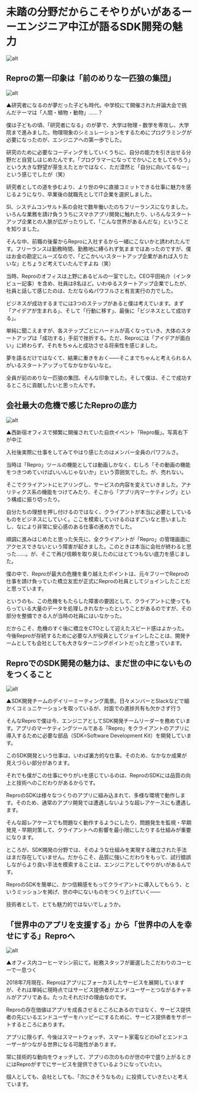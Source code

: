 # 未踏の分野だからこそやりがいがあるーーエンジニア中江が語るSDK開発の魅力

![alt](https://github.com/komoshun/Employer-Branding/blob/master/20180801/%E3%82%B9%E3%82%AF%E3%83%AA%E3%83%BC%E3%83%B3%E3%82%B7%E3%83%A7%E3%83%83%E3%83%88%202019-05-10%2016.32.26.png)

## Reproの第一印象は「前のめりな一匹狼の集団」

![alt](https://github.com/komoshun/Employer-Branding/blob/master/20180801/b63f11b1-5c30-49df-9f6b-bceea458697b.jpeg)

▲研究者になるのが夢だった子ども時代。中学校にて開催された弁論大会で挑んだテーマは「人間・植物・動物」……？

僕は子どもの頃、「研究者になる」のが夢で、大学は物理・数学を専攻し、大学院まで進みました。物理現象のシミュレーションをするためにプログラミングが必要になったのが、エンジニアへの第一歩でした。

研究のために必要なコーディングをしていくうちに、自分の能力を引き出せる分野だと自覚しはじめたんです。「プログラマーになってでかいことをしてやろう」という大きな野望が芽生えたとかではなく、ただ漠然と「自分に向いてるなー」という感じでしたが（笑）

研究者としての道を歩むより、より世の中に直接コミットできる仕事に魅力を感じるようになり、卒業後の就職先としてIT企業を選択しました。

SI、システムコンサルト系の会社で数年働いたのちフリーランスになりました。いろんな業務を請け負ううちにスマホアプリ開発に触れたり、いろんなスタートアップ企業との人脈が広がったりして、「こんな世界があるんだな」ということを知りました。

そんな中、前職の後輩からReproに入社するから一緒にこないかと誘われたんです。フリーランスは勤務時間、勤務地に縛られず気ままではあったのですが、僕はお金の勘定にルーズなので、「どこかいいスタートアップ企業があれば入りたいな」とちょうど考えていたんですよね（笑）

当時、Reproのオフィスは上野にあるビルの一室でした。CEO平田祐介（インタビュー記事）を含め、社員は8名ほど。いわゆるスタートアップ企業でしたが、社員と話して感じたのは、ただならぬパワフルさと有言実行の力でした。

ビジネスが成功するまでには3つのステップがあると僕は考えています。まず「アイデアが生まれる」、そして「行動に移す」、最後に「ビジネスとして成功する」。

単純に聞こえますが、各ステップごとにハードルが高くなっていき、大体のスタートアップは「成功する」手前で挫折する。ただ、Reproには「アイデアが面白い」に終わらず、それをちゃんと成功させる将来性を感じました。

夢を語るだけではなくて、結果に重きをおく――そこまでちゃんと考えられる人がいるスタートアップってなかなかないなと。

全員が前のめりな一匹狼の集団、そんな印象でした。そして僕は、そこで成功するところに貢献したいと思ったんです。

## 会社最大の危機で感じたReproの底力

![alt](https://github.com/komoshun/Employer-Branding/blob/master/20180801/8a686f73-fd48-453a-babd-0e69220a7dc0.jpeg)

▲西新宿オフィスで頻繁に開催されていた自炊イベント「Repro飯」。写真右下が中江

入社後実際に仕事をしてみてやはり感じたのはメンバー全員のパワフルさ。

当時は「Repro」ツールの機能としては動画しかなく、むしろ「その動画の機能をつきつめていけばいいんじゃないか」という雰囲気でした。が、売れない。

そこでクライアントにヒアリングし、サービスの内容を変えていきました。アナリティクス系の機能をつけてみたり、そこから「アプリ内マーケティング」という構成に振り切ったり。

自分たちの理想を押し付けるのではなく、クライアントが本当に必要としているものをビジネスにしていく。ここを模索していけるのはすごいなと思いましたし、なにより非常に安心感のある仕事の進め方でした。

順調に進みはじめたと思った矢先に、全クライアントが「Repro」の管理画面にアクセスできないという障害が起きました。このときは本当に会社が終わると思った……。が、そこで再び信頼を取り戻したのにはとてつもない底力を感じました。

僕の中で、Reproが最大の危機を乗り越えたポイントは、元々フリーでReproの仕事を請け負っていた橋立友宏が正式にReproの社員としてジョインしたことだと思っています。

というのも、この危機をもたらした障害の要因として、クライアントに使ってもらっている大量のデータを処理しきれなかったということがあるのですが、その部分を整備できる人が当時の社員にはいなかった。

だからこそ、危機のすぐ後に橋立をCTOとして迎えたスピード感はよかった。今後Reproが存続するために必要な人が役員としてジョインしたことは、開発チームとしても会社としても大きなターニングポイントだったと思っています。

## ReproでのSDK開発の魅力は、まだ世の中にないものをつくること

![alt](https://github.com/komoshun/Employer-Branding/blob/master/20180801/a8adb8a0-bcf9-4c3d-8a59-489ad0dfd3e5.jpeg)

▲SDK開発チームのデイリーミーティング風景。日々メンバーとSlackなどで細かくコミュニケーションを取っているが、対面での進捗共有も欠かさず行う

そんなReproで僕は今、エンジニアとしてSDK開発チームリーダーを務めています。アプリのマーケティングツールである「Repro」をクライアントのアプリに導入するために必要な部品（SDK=Software Development Kit）を開発しています。

このSDK開発という仕事は、いわば裏方的な仕事。そのため、なかなか成果が見えづらい部分があります。

それでも僕がこの仕事にやりがいを感じているのは、ReproのSDKには品質の向上と技術へのこだわりがあるからです。

ReproのSDKは様々なつくりのアプリに組み込まれて、多様な環境で動作します。そのため、通常のアプリ開発では遭遇しないような超レアケースにも遭遇します。

そんな超レアケースでも問題なく動作するようにしたり、問題発生を監視・早期発見・早期対策して、クライアントへの影響を最小限にしたりする仕組みが重要になります。

ところが、SDK開発の分野では、そのような仕組みを実現する確立された手法はまだ存在していません。だからこそ、品質に強いこだわりをもって、試行錯誤しながらより良い手法を模索することは、エンジニアとしてやりがいがあるんです。

ReproのSDKを簡単に、かつ信頼感をもってクライアントに導入してもらう、というミッションを掲げ、世の中にないものをつくり上げていく――

技術者として、とても魅力的ではないでしょうか。

## 「世界中のアプリを支援する」から「世界中の人を幸せにする」Reproへ

![alt](https://github.com/komoshun/Employer-Branding/blob/master/20180801/3fb61ccf-80b6-44c8-b600-237f08c2f7be.jpeg)

▲オフィス内コーヒーマシン前にて。総務スタッフが厳選したこだわりのコーヒーで一息つく

2018年7月現在、Reproはアプリにフォーカスしたサービスを展開していますが、それは単純に現時点ではサービス提供者がエンドユーザーとつながるチャネルがアプリである。たったそれだけの理由なのです。

Reproの存在価値はアプリを成長させるところにあるのではなく、サービス提供者の先にいるエンドユーザーをハッピーにするために、サービス提供者をサポートするところにあります。

アプリに限らず、今後はスマートウォッチ、スマート家電などのIoTとエンドユーザーがつながる世界になる可能性があります。

常に技術的な動向をウォッチして、アプリの次のものが世の中で盛り上がるときにはReproがすでにサービスを提供できているようになっていたい。

個人としても、会社としても、「次にきそうなもの」に投資していきたいと考えています。
